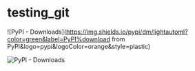 # testing_git

![PyPI - Downloads](https://img.shields.io/pypi/dm/lightautoml?color=green&label=PyPI%download from PyPI&logo=pypi&logoColor=orange&style=plastic)

![PyPI - Downloads](https://img.shields.io/pypi/dm/lightautoml?color=green&label=PyPI%20downloads&logo=pypi&logoColor=orange&style=plastic)
